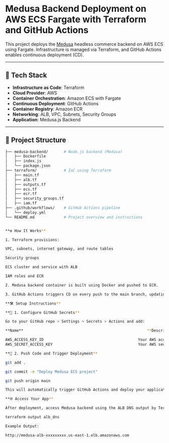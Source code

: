 # Medusa Backend Deployment on AWS ECS Fargate with Terraform and GitHub Actions

This project deploys the [Medusa](https://medusajs.com/) headless commerce backend on AWS ECS using Fargate. Infrastructure is managed via Terraform, and GitHub Actions enables continuous deployment (CD).

---

## 🚀 Tech Stack

- **Infrastructure as Code**: Terraform
- **Cloud Provider**: AWS
- **Container Orchestration**: Amazon ECS with Fargate
- **Continuous Deployment**: GitHub Actions
- **Container Registry**: Amazon ECR
- **Networking**: ALB, VPC, Subnets, Security Groups
- **Application**: Medusa.js Backend

---

## 🧱 Project Structure

```bash
├── medusa-backend/       # Node.js backend (Medusa)
│   ├── Dockerfile
│   ├── index.js
│   └── package.json
├── terraform/            # IaC using Terraform
│   ├── main.tf
│   ├── alb.tf
│   ├── outputs.tf
│   ├── ecs.tf
│   ├── ecr.tf
│   ├── security_groups.tf
│   ├── iam.tf
├── .github/workflows/    # GitHub Actions pipeline
│   └── deploy.yml
└── README.md             # Project overview and instructions


**⚙️ How It Works**

1. Terraform provisions:

VPC, subnets, internet gateway, and route tables

Security groups

ECS cluster and service with ALB

IAM roles and ECR

2. Medusa backend container is built using Docker and pushed to ECR.

3. GitHub Actions triggers CD on every push to the main branch, updating the ECS service.

**🛠️ Setup Instructions**

**🔐 1. Configure GitHub Secrets**

Go to your GitHub repo > Settings > Secrets > Actions and add:

**Name**	                                                   **Description**

AWS_ACCESS_KEY_ID	                                       Your AWS access key
AWS_SECRET_ACCESS_KEY	                                   Your AWS secret access key

**🐳 2. Push Code and Trigger Deployment**

git add .

git commit -m "Deploy Medusa ECS project"

git push origin main

This will automatically trigger GitHub Actions and deploy your application to ECS Fargate.

**🌐 Access Your App**

After deployment, access Medusa backend using the ALB DNS output by Terraform:

terraform output alb_dns

Example Output:

http://medusa-alb-xxxxxxxxx.us-east-1.elb.amazonaws.com




